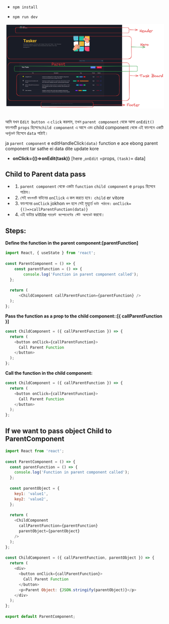 
- `npm install`

- `npm run dev`

![Alt text](./tasker.png)

##

 আমি যখন `Edit button এ`  `click` করলাম, তখন `parent component` থেকে আসা `onEdit()` ফাংশনটি 
`props` হিসেবে`child component` এ  আসে এবং child component থেকে এই ফাংশনে একটি `আর্গুমেন্ট` হিসেবে `data` পাঠাই।

ja `parent component` e editHandleClick`(data)`  function e ace ebong parent component tar sathe ei data dite update kore

- **onClick={()=>onEdit(task)}** [here ,`onEdit` =props, `(task)`= data]

               

## Child to Parent data pass

- 1. `parent component` থেকে একটা `function`  `child component` e `props` হিসেবে পাঠাব।
- 2. সেই `ফাংশনটি`  বাটনের `onClick` এ কল করতে হবে। `child` er vitore
- 3. ফাংশনের `onClick` jokhon `কল` হলে সেই মুহূর্তে `ডাটা পাঠাবো।` `onClick={()=>callParentFunction(data)}`
- 4. এই ডাটার vittite `প্যারেন্ট কম্পোনেন্টের স্টেট আপডেট` করবো।

## Steps:
**Define the function in the parent component:[parentFunction]**

```javascript
import React, { useState } from 'react';

const ParentComponent = () => {
    const parentFunction = () => {
        console.log('Function in parent component called');
  };

  return (
      <ChildComponent callParentFunction={parentFunction} />
  );
};

```
**Pass the function as a prop to the child component::[{ callParentFunction }]**

```javascript
const ChildComponent = ({ callParentFunction }) => {
  return (
    <button onClick={callParentFunction}>
      Call Parent Function
    </button>
  );
};

```
**Call the function in the child component:**

```javascript
const ChildComponent = ({ callParentFunction }) => {
  return (
    <button onClick={callParentFunction}>
      Call Parent Function
    </button>
  );
};

```

##  If we want to pass object Child to ParentComponent

```javascript
import React from 'react';

const ParentComponent = () => {
  const parentFunction = () => {
    console.log('Function in parent component called');
  };

  const parentObject = {
    key1: 'value1',
    key2: 'value2',
  };

  return (
    <ChildComponent
      callParentFunction={parentFunction}
      parentObject={parentObject}
    />
  );
};

const ChildComponent = ({ callParentFunction, parentObject }) => {
  return (
    <div>
      <button onClick={callParentFunction}>
        Call Parent Function
      </button>
      <p>Parent Object: {JSON.stringify(parentObject)}</p>
    </div>
  );
};

export default ParentComponent;

``` 
